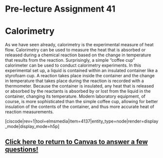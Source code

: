 # Pre-lecture Assignment 41

# Calorimetry

As we have seen already, calorimetry is the experimental measure of heat flow. Calorimetry can be used to measure the heat that is absorbed or released during a chemical reaction based on the change in temperature that results from the reaction. Surprisingly, a simple “coffee cup” calorimeter can be used to conduct calorimetry experiments. In this experimental set up, a liquid is contained within an insulated container like a styrofoam cup. A reaction takes place inside the container and the change in temperature that takes place during the reaction is recorded with a thermometer. Because the container is insulated, any heat that is released or absorbed by the reactants is absorbed by or lost from the liquid in the container, changing its temperature. Modern laboratory equipment, of course, is more sophisticated than the simple coffee cup, allowing for better insulation of the contents of the container, and thus more accurate heat of reaction measurements.




[ciscode|rev=1|tool=elmsmedia|item=4137|entity_type=node|render=display_mode|display_mode=h5p]



## [Click here to return to Canvas to answer a few questions!](https://psu.instructure.com/courses/1881362/quizzes/3348718)




